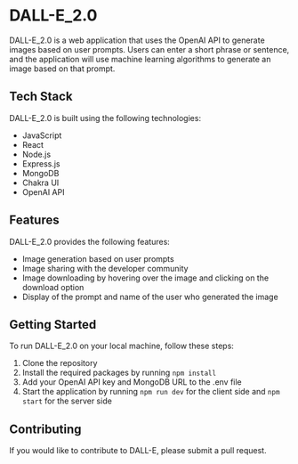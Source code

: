 # DALL-E_2.0

DALL-E_2.0 is a web application that uses the OpenAI API to generate images based on user prompts. Users can enter a short phrase or sentence, and the application will use machine learning algorithms to generate an image based on that prompt. 

## Tech Stack

DALL-E_2.0 is built using the following technologies:

- JavaScript
- React
- Node.js
- Express.js
- MongoDB
- Chakra UI
- OpenAI API

## Features

DALL-E_2.0 provides the following features:

- Image generation based on user prompts
- Image sharing with the developer community
- Image downloading by hovering over the image and clicking on the download option
- Display of the prompt and name of the user who generated the image

## Getting Started

To run DALL-E_2.0 on your local machine, follow these steps:

1. Clone the repository
2. Install the required packages by running `npm install`
3. Add your OpenAI API key and MongoDB URL to the .env file
4. Start the application by running `npm run dev` for the client side and `npm start` for the server side

## Contributing

If you would like to contribute to DALL-E, please submit a pull request. 
